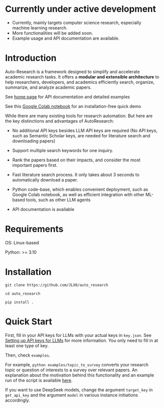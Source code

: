 # Currently under active development

- Currently, mainly targets computer science research, especially machine learning research.
- More functionalities will be added soon.
- Example usage and API documentation are available.

# Introduction

Auto-Research is a framework designed to simplify and accelerate academic research tasks. It offers a **modular and extensible architecture** to help researchers, developers, and academics efficiently search, organize, summarize, and analyze academic papers.

See [home page](https://jlx0.github.io/auto_research/index.html#) for API documentation and detailed examples

See this [Google Colab notebook](https://colab.research.google.com/drive/1Xj0xTpHvpnPfmK9tYnI8Ep7oRKrQ9gn7?usp=sharing) for an installation-free quick demo

While there are many existing tools for research automation. But here are the key distinctions and advantages of AutoResearch:

- No additional API keys besides LLM API keys are required (No API keys, such as Semantic Scholar keys, are needed for literature search and downloading papers)

- Support multiple search keywords for one inquiry.

- Rank the papers based on their impacts, and consider the most important papers first.

- Fast literature search process. It only takes about 3 seconds to automatically download a paper.

- Python code-base, which enables convenient deployment, such as Google Colab notebook, as well as efficient integration with other ML-based tools, such as other LLM agents

- API documentation is available

# Requirements

OS: Linux-based

Python: >= 3.10

# Installation

`git clone https://github.com/JLX0/auto_research`

`cd auto_research`

`pip install .`

# Quick Start

First, fill in your API keys for LLMs with your actual keys in `key.json`. See [Setting up API keys for LLMs](https://jlx0.github.io/auto_research/installation.html#setting-up-api-keys-for-llms) for more information. You only need to fill in at least one type of key. 

Then, check `examples`.

For example, `python examples/topic_to_survey` converts your research topic or 
question of interests to a survey over relevant papers. An explanation about the motivation behind
this functionality and an example run of the script is available [here](https://jlx0.github.io/auto_research/_examples_gallery/top_to_survey).

If you want to use DeepSeek models, change the argument `target_key` in `get_api_key` and the argument `model` in various instance initiations accordingly.